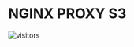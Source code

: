 # NGINX PROXY S3

![visitors](https://visitor-badge.glitch.me/badge?page_id=adepanges.nginx-proxy-s3)
